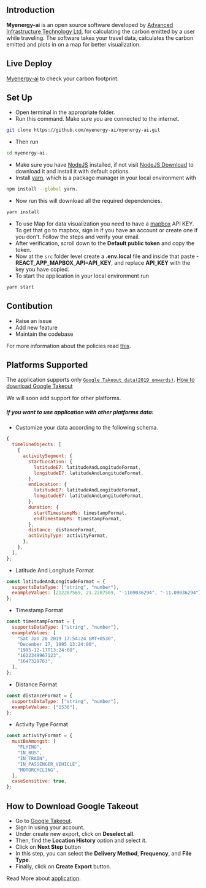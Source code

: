 ## Introduction

**Myenergy-ai** is an open source software developed by [Advanced Infrastructure Technology Ltd](https://www.advanced-infrastructure.co.uk/), for calculating the carbon emitted by a user while traveling. The software takes your travel data, calculates the carbon emitted and plots in on a map for better visualization.

## Live Deploy

[Myenergy-ai](https://myenergy-ai.web.app/) to check your carbon footprint.

## Set Up

- Open terminal in the appropriate folder.
- Run this command. Make sure you are connected to the internet.

```sh
git clone https://github.com/myenergy-ai/myenergy-ai.git
```

- Then run

```sh
cd myenergy-ai.
```

- Make sure you have [NodeJS](https://nodejs.org/en/) installed, if not visit [NodeJS Download](https://nodejs.org/en/) to download it and install it with default options.
- Install [yarn](https://yarnpkg.com/), which is a package manager in your local environment with

```sh
npm install --global yarn.
```

- Now run this will download all the required dependencies.

```sh
yarn install
```

- To use Map for data visualization you need to have a [mapbox](https://www.mapbox.com/) API KEY. To get that go to mapbox, sign in if you have an account or create one if you don't. Follow the steps and verify your email.
- After verification, scroll down to the **Default public token** and copy the token.
- Now at the `src` folder level create a **.env.local** file and inside that paste - **REACT_APP_MAPBOX_API=API_KEY**, and replace **API_KEY** with the key you have copied.
- To start the application in your local environment run

```sh
yarn start
```

## Contibution

- Raise an issue
- Add new feature
- Maintain the codebase

For more information about the policies read [this](https://github.com/myenergy-ai/myenergy-ai/blob/dev/CONTRIBUTING.md).

## Platforms Supported

The application supports only [`Google Takeout data(2019 onwards)`](https://takeout.google.com/settings/takeout).
[How to download Google Takeout](https://github.com/myenergy-ai/myenergy-ai/blob/dev/README.md#How-to-Download-Google-Takeout)

We will soon add support for other platforms.

##### If you want to use application with other platforms data:

- Customize your data according to the following schema.

```js
{
  timelineObjects: [
    {
      activitySegment: {
        startLocation: {
          latitudeE7: latitudeAndLongitudeFormat,
          longitudeE7: latitudeAndLongitudeFormat,
        },
        endLocation: {
          latitudeE7: latitudeAndLongitudeFormat,
          longitudeE7: latitudeAndLongitudeFormat,
        },
        duration: {
          startTimestampMs: timestampFormat,
          endTimestampMs: timestampFormat,
        },
        distance: distanceFormat,
        activityType: activityFormat,
      },
    },
  ],
};
```

- Latitude And Longitude Format

```js
const latitudeAndLongitudeFormat = {
  supportsDataType: ["string", "number"],
  exampleValues: [212287569, 21.2287569, "-1109036294", "-11.09036294"],
};
```

- Timestamp Format

```js
const timestampFormat = {
  supportsDataType: ["string", "number"],
  exampleValues: [
    "Sat Jan 26 2019 17:54:24 GMT+0530",
    "December 17, 1995 13:24:00",
    "1995-12-17T13:24:00",
    "1622349967123",
    "1647329763",
  ],
};
```

- Distance Format

```js
const distanceFormat = {
  supportsDataType: ["string", "number"],
  exampleValues: ["1538"],
};
```

- Activity Type Format

```js
const activityFormat = {
  mustBeAmongst: [
    "FLYING",
    "IN_BUS",
    "IN_TRAIN",
    "IN_PASSENGER_VEHICLE",
    "MOTORCYCLING",
  ],
  caseSensitive: true,
};
```

## How to Download Google Takeout

- Go to [Google Takeout](https://takeout.google.com/settings/takeout).
- Sign In using your account.
- Under create new export, click on **Deselect all**.
- Then, find the **Location History** option and select it.
- Click on **Next Step** button
- In this step, you can select the **Delivery Method**, **Frequency**, and **File Type**.
- Finally, click on **Create Export** button.

Read More about [application](https://myenergy-ai.github.io/myenergy-ai/).

